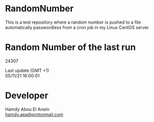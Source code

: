 # RandomNumber    
This is a test repository where a random number is pushed to a file automatically passwordless from a cron job in my Linux CentOS server    
# Random Number of the last run   
24307
      
Last update (GMT +1)    
05/11/21 16:00:01
# Developer    
Hamdy Abou El Anein   
hamdy.aea@protonmail.com
